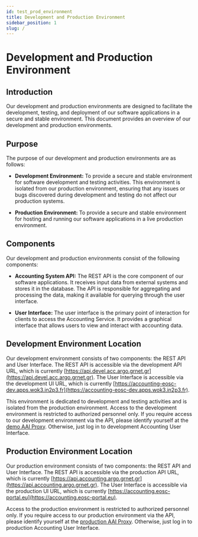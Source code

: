 ```yaml
---
id: test_prod_environment
title: Development and Production Environment
sidebar_position: 1
slug: /
---
```


# Development and Production Environment

## Introduction

Our development and production environments are designed to facilitate the
development, testing, and deployment of our software applications in a
secure and stable environment. This document provides an overview of our
development and production environments.

## Purpose

The purpose of our development and production environments are as follows:

- **Development Environment:** To provide a secure and stable environment
  for software development and testing activities. This environment is isolated
  from our production environment, ensuring that any issues or bugs discovered
  during development and testing do not affect our production systems.

- **Production Environment:** To provide a secure and stable environment for
  hosting and running our software applications in a live production environment.

## Components

Our development and production environments consist of the following components:

- **Accounting System API:** The REST API is the core component of our software
  applications. It receives input data from external systems and stores it in the
  database. The API is responsible for aggregating and processing the data, making
  it available for querying through the user interface.

- **User Interface:** The user interface is the primary point of interaction for
  clients to access the Accounting Service. It provides a graphical interface that
  allows users to view and interact with accounting data.

## Development Environment Location

Our development environment consists of two components: the REST API and User
Interface.
The REST API is accessible via the development API URL, which is currently
[https://api.devel.acc.argo.grnet.gr](https://api.devel.acc.argo.grnet.gr).
The User Interface is accessible via the development UI URL, which is currently
[https://accounting-eosc-dev.apps.wok3.in2p3.fr](https://accounting-eosc-dev.apps.wok3.in2p3.fr).

This environment is dedicated to development and testing activities and is
isolated from the production environment. Access to the development environment
is restricted to authorized personnel only.
If you require access to our development environment via the API, please
identify yourself at the [demo AAI Proxy](https://api.devel.acc.argo.grnet.gr/accounting-system/oidc-client).
Otherwise, just log in to development Accounting User Interface.

## Production Environment Location

Our production environment consists of two components: the REST API and
User Interface.
The REST API is accessible via the production API URL, which is currently
[https://api.accounting.argo.grnet.gr](https://api.accounting.argo.grnet.gr).
The User Interface is accessible via the production UI URL, which is currently
[https://accounting.eosc-portal.eu](https://accounting.eosc-portal.eu).

Access to the production environment is restricted to authorized personnel
only.
If you require access to our production environment via the API, please
identify yourself at the [production AAI Proxy](https://api.accounting.argo.grnet.gr/oidc-client/index.php).
Otherwise, just log in to production Accounting User Interface.
